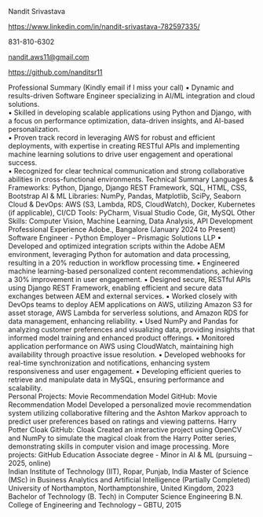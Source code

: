 Nandit Srivastava

https://www.linkedin.com/in/nandit-srivastava-782597335/ 

831-810-6302 

nandit.aws11@gmail.com 

https://github.com/nanditsr11 


Professional Summary 
(Kindly email if I miss your call) 
▪ Dynamic and results-driven Software Engineer specializing in AI/ML integration and cloud solutions.  
▪ Skilled in developing scalable applications using Python and Django, with a focus on performance 
optimization, data-driven insights, and AI-based personalization.  
▪ Proven track record in leveraging AWS for robust and efficient deployments, with expertise in creating 
RESTful APIs and implementing machine learning solutions to drive user engagement and operational 
success.  
▪ Recognized for clear technical communication and strong collaborative abilities in cross-functional 
environments. 
Technical Summary 
Languages & Frameworks: Python, Django, Django REST Framework, SQL, HTML, CSS, Bootstrap 
AI & ML Libraries: NumPy, Pandas, Matplotlib, SciPy, Seaborn 
Cloud & DevOps: AWS (S3, Lambda, RDS, CloudWatch), Docker, Kubernetes (if applicable), CI/CD 
Tools: PyCharm, Visual Studio Code, Git, MySQL 
Other Skills: Computer Vision, Machine Learning, Data Analysis, API Development 
Professional Experience 
Adobe., Bangalore (January 2024 to Present) 
Software Engineer - Python 
Employer – Prismagic Solutions LLP 
▪ Developed and optimized integration scripts within the Adobe AEM environment, leveraging Python for 
automation and data processing, resulting in a 20% reduction in workflow processing time. 
▪ Engineered machine learning-based personalized content recommendations, achieving a 30% improvement 
in user engagement. 
▪ Designed secure, RESTful APIs using Django REST Framework, enabling efficient and secure data exchanges 
between AEM and external services. 
▪ Worked closely with DevOps teams to deploy AEM applications on AWS, utilizing Amazon S3 for asset 
storage, AWS Lambda for serverless solutions, and Amazon RDS for data management, enhancing reliability. 
▪ Used NumPy and Pandas for analyzing customer preferences and visualizing data, providing insights that 
informed model training and enhanced product offerings. 
▪ Monitored application performance on AWS using CloudWatch, maintaining high availability through 
proactive issue resolution. 
▪ Developed webhooks for real-time synchronization and notifications, enhancing system responsiveness and 
user engagement. 
▪ Developing efficient queries to retrieve and manipulate data in MySQL, ensuring performance and scalability.  
Personal Projects: 
Movie Recommendation Model 
GitHub: Movie Recommendation Model 
Developed a personalized movie recommendation system utilizing collaborative filtering and the Ashton Markov 
approach to predict user preferences based on ratings and viewing patterns. 
Harry Potter Cloak 
GitHub: Cloak 
Created an interactive project using OpenCV and NumPy to simulate the magical cloak from the Harry Potter 
series, demonstrating skills in computer vision and image processing. 
More projects: GitHub 
Education 
Associate degree - Minor in AI & ML (pursuing – 2025, online)  
Indian Institute of Technology (IIT), Ropar, Punjab, India 
Master of Science (MSc) in Business Analytics and Artificial Intelligence (Partially Completed) 
University of Northampton, Northamptonshire, United Kingdom, 2023  
Bachelor of Technology (B. Tech) in Computer Science Engineering 
B.N. College of Engineering and Technology – GBTU, 2015 
